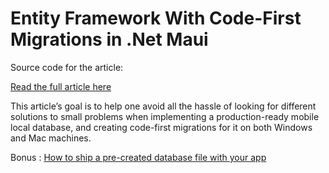 # Entity Framework With Code-First Migrations in .Net Maui

Source code for the article:

[Read the full article here](https://medium.com/@taublast/entity-framework-with-code-first-migrations-in-net-maui-3efbdb765592 "Read article")

This article’s goal is to help one avoid all the hassle of looking for different solutions to small problems when implementing a production-ready mobile local database, and creating code-first migrations for it on both Windows and Mac machines.

Bonus : [How to ship a pre-created database file with your app](https://stackoverflow.com/questions/51388075/is-there-a-right-way-to-add-an-existing-sqlite-database-to-a-xamarin-project/76619869#76619869)
